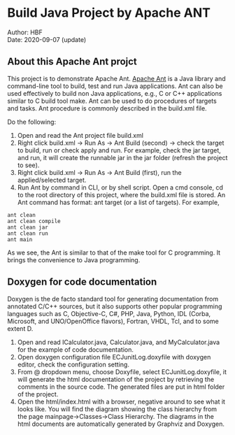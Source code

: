 # Build Java Project by Apache ANT
Author: HBF  
Date: 2020-09-07 (update)  

## About this Apache Ant projct

This project is to demonstrate Apache Ant. [Apache Ant](https://ant.apache.org/) is a Java library and command-line tool to build, test and run Java applications. Ant can also be used effectively to build non Java applications, e.g., C or C++ applications similar to C build tool make. Ant can be used to do procedures of targets and tasks. Ant procedure is commonly described in the build.xml file.

Do the following:

1. Open and read the Ant project file build.xml
2. Right click build.xml -> Run As -> Ant Build (second) -> check the target to build, run or check apply and run. For example, check the jar target, and run, it will create the runnable jar in the jar folder (refresh the project to see).
3. Right click build.xml -> Run As -> Ant Build (first), run the applied/selected target. 
4. Run Ant by command in CLI, or by shell script. Open a cmd console, cd to the root directory of this project, where the build.xml file is stored. An Ant command has format:  ant target (or a list of targets).  For example, 

```
ant clean
ant clean compile
ant clean jar
ant clean run
ant main
```

As we see, the Ant is similar to that of the make tool for C programming. It brings the convenience to Java programming. 


## Doxygen for code documentation

Doxygen is the de facto standard tool for generating documentation from annotated C/C++ sources, but it also supports other popular programming languages such as C, Objective-C, C#, PHP, Java, Python, IDL (Corba, Microsoft, and UNO/OpenOffice flavors), Fortran, VHDL, Tcl, and to some extent D.

1. Open and read ICalculator.java, Calculator.java, and MyCalculator.java for the example of code documentation. 
2. Open doxygen configuration file ECJunitLog.doxyfile with doxygen editor, check the configuration setting.
3. From @ dropdown menu, choose Doxyfile, select ECJunitLog.doxyfile, it will generate the html documentation of the project by retrieving the comments in the source code. The generated files are put in html folder of the project. 
4. Open the html/index.html with a browser, negative around to see what it looks like. You will find the diagram showing the class hierarchy from the page mainpage->Classes->Class Hierarchy. The diagrams in the html documents are automatically generated by Graphviz and Doxygen. 


 


